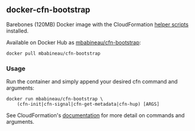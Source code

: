 ## docker-cfn-bootstrap

Barebones (120MB) Docker image with the CloudFormation [helper scripts](http://docs.aws.amazon.com/AWSCloudFormation/latest/UserGuide/cfn-helper-scripts-reference.html) installed.

Available on Docker Hub as [mbabineau/cfn-bootstrap](https://registry.hub.docker.com/u/mbabineau/cfn-bootstrap):

    docker pull mbabineau/cfn-bootstrap

### Usage

Run the container and simply append your desired cfn command and arguments:
	
	docker run mbabineau/cfn-bootstrap \
		(cfn-init|cfn-signal|cfn-get-metadata|cfn-hup) [ARGS]

See CloudFormation's [documentation](http://docs.aws.amazon.com/AWSCloudFormation/latest/UserGuide/cfn-helper-scripts-reference.html) for more detail on commands and arguments.
